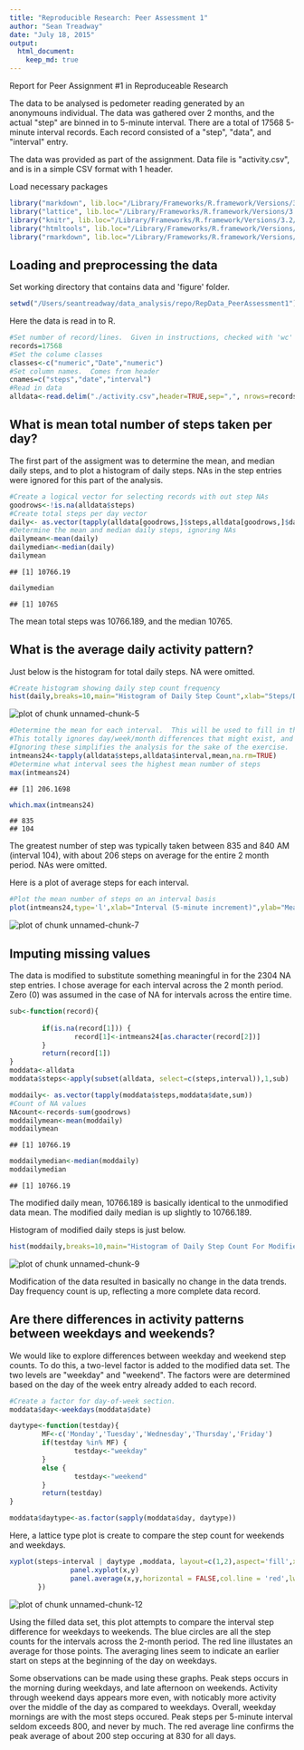 ```yaml
---
title: "Reproducible Research: Peer Assessment 1"
author: "Sean Treadway"
date: "July 18, 2015"
output: 
  html_document:
    keep_md: true
---
```

Report for Peer Assignment #1 in Reproduceable Research

The data to be analysed is pedometer reading generated by an anonymouns individual.  The data was gathered over 2 months, and the actual "step" are binned in to 5-minute interval.  There are a total of 17568 5-minute interval records.  Each record consisted of a "step", "data", and "interval" entry.

The data was provided as part of the assignment.  Data file is "activity.csv", and is in a simple CSV format with 1 header.

Load necessary packages

```r
library("markdown", lib.loc="/Library/Frameworks/R.framework/Versions/3.2/Resources/library")
library("lattice", lib.loc="/Library/Frameworks/R.framework/Versions/3.2/Resources/library")
library("knitr", lib.loc="/Library/Frameworks/R.framework/Versions/3.2/Resources/library")
library("htmltools", lib.loc="/Library/Frameworks/R.framework/Versions/3.2/Resources/library")
library("rmarkdown", lib.loc="/Library/Frameworks/R.framework/Versions/3.2/Resources/library")
```

## Loading and preprocessing the data
Set working directory that contains data and 'figure' folder.

```r
setwd("/Users/seantreadway/data_analysis/repo/RepData_PeerAssessment1")
```
Here the data is read in to R.

```r
#Set number of record/lines.  Given in instructions, checked with 'wc' at command line
records=17568
#Set the colume classes
classes<-c("numeric","Date","numeric")
#Set column names.  Comes from header
cnames=c("steps","date","interval")
#Read in data
alldata<-read.delim("./activity.csv",header=TRUE,sep=",", nrows=records,colClasses=classes,strip.white=TRUE)
```

## What is mean total number of steps taken per day?
The first part of the assigment was to determine the mean, and median daily steps, and to plot a histogram of daily steps.
NAs in the step entries were ignored for this part of the analysis.

```r
#Create a logical vector for selecting records with out step NAs
goodrows<-!is.na(alldata$steps)
#Create total steps per day vector
daily<- as.vector(tapply(alldata[goodrows,]$steps,alldata[goodrows,]$date,sum))
#Determine the mean and median daily steps, ignoring NAs
dailymean<-mean(daily)
dailymedian<-median(daily)
dailymean
```

```
## [1] 10766.19
```

```r
dailymedian
```

```
## [1] 10765
```
The mean total steps was 10766.189, and the median 10765.


## What is the average daily activity pattern?
Just below is the histogram for total daily steps.  NA were omitted.

```r
#Create histogram showing daily step count frequency
hist(daily,breaks=10,main="Histogram of Daily Step Count",xlab="Steps/Day",ylab="Number of Days")
```

![plot of chunk unnamed-chunk-5](figure/unnamed-chunk-5-1.png) 


```r
#Determine the mean for each interval.  This will be used to fill in the step NAs.  
#This totally ignores day/week/month differences that might exist, and any trends in activity. 
#Ignoring these simplifies the analysis for the sake of the exercise.
intmeans24<-tapply(alldata$steps,alldata$interval,mean,na.rm=TRUE)
#Determine what interval sees the highest mean number of steps
max(intmeans24)
```

```
## [1] 206.1698
```

```r
which.max(intmeans24)
```

```
## 835 
## 104
```
The greatest number of step was typically taken between 835 and 840 AM (interval 104), with about 206 steps on average for the entire 2 month period.  NAs were omitted.

Here is a plot of average steps for each interval.  

```r
#Plot the mean number of steps on an interval basis
plot(intmeans24,type='l',xlab="Interval (5-minute increment)",ylab="Mean Steps",main="Interval Step Average Across 2 Months")
```

![plot of chunk unnamed-chunk-7](figure/unnamed-chunk-7-1.png) 

## Imputing missing values
The data is modified to substitute something meaningful in for the 2304 NA step entries.
I chose average for each interval across the 2 month period. Zero (0) was assumed in the case of NA for intervals across the entire time.

```r
sub<-function(record){
        
        if(is.na(record[1])) {
                record[1]<-intmeans24[as.character(record[2])]
        }
        return(record[1])
}
moddata<-alldata
moddata$steps<-apply(subset(alldata, select=c(steps,interval)),1,sub)

moddaily<- as.vector(tapply(moddata$steps,moddata$date,sum))
#Count of NA values
NAcount<-records-sum(goodrows)
moddailymean<-mean(moddaily)
moddailymean
```

```
## [1] 10766.19
```

```r
moddailymedian<-median(moddaily)
moddailymedian
```

```
## [1] 10766.19
```
The modified daily mean, 10766.189 is basically identical to the unmodified data mean.
The modified daily median is up slightly to 10766.189.

Histogram of modified daily steps is just below.

```r
hist(moddaily,breaks=10,main="Histogram of Daily Step Count For Modified Data",xlab="Steps/Day",ylab="Number of Days")
```

![plot of chunk unnamed-chunk-9](figure/unnamed-chunk-9-1.png) 

Modification of the data resulted in basically no change in the data trends.  Day frequency count is up, reflecting a more complete data record.

## Are there differences in activity patterns between weekdays and weekends?
We would like to explore differences between weekday and weekend step counts.  To do this, a two-level factor is added to the modified data set.  The two levels are "weekday" and "weekend".  The factors were are determined based on the day of the week entry already added to each record.

```r
#Create a factor for day-of-week section.
moddata$day<-weekdays(moddata$date)

daytype<-function(testday){
        MF<-c('Monday','Tuesday','Wednesday','Thursday','Friday')
        if(testday %in% MF) {
                testday<-"weekday"
        }
        else {
                testday<-"weekend"
        }
        return(testday)
}
```


```r
moddata$daytype<-as.factor(sapply(moddata$day, daytype))
```

Here, a lattice type plot is create to compare the step count for weekends and weekdays.

```r
xyplot(steps~interval | daytype ,moddata, layout=c(1,2),aspect='fill',xlab='Interval Time (24-hour format)',ylab='Steps', panel=function(x,y){
               panel.xyplot(x,y)
               panel.average(x,y,horizontal = FALSE,col.line = 'red',lwd=5)
       })
```

![plot of chunk unnamed-chunk-12](figure/unnamed-chunk-12-1.png) 

Using the filled data set, this plot attempts to compare the interval step difference for weekdays to weekends.  The blue circles are all the step counts for the intervals across the 2-month period.  The red line illustates an average for those points.  The averaging lines seem to indicate an earlier start on steps at the beginning of the day on weekdays.  

Some observations can be made using these graphs.  Peak steps occurs in the morning during weekdays, and late afternoon on weekends.  Activity through weekend days appears more even, with noticably more activity over the middle of the day as compared to weekdays.  Overall, weekday mornings are with the most steps occured.  Peak steps per 5-minute interval seldom exceeds 800, and never by much. The red average line confirms the peak average of about 200 step occuring at 830 for all days.

